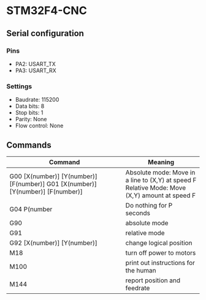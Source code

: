 # STM32F4-CNC

## Serial configuration
### Pins
- PA2: USART_TX
- PA3: USART_RX
### Settings
- Baudrate: 115200
- Data bits: 8
- Stop bits: 1
- Parity: None
- Flow control: None

## Commands

| Command                                                                         | Meaning                                                                                           |
| ------------------------------------------------------------------------------- | ------------------------------------------------------------------------------------------------- |
| G00 [X(number)] [Y(number)] [F(number)] G01 [X(number)] [Y(number)] [F(number)] | Absolute mode: Move in a line to (X,Y) at speed F<br>Relative Mode: Move (X,Y) amount at speed F  |
| G04 P(number                                                                    | Do nothing for P seconds                                                                          |
| G90                                                                             | absolute mode                                                                                     |
| G91                                                                             | relative mode                                                                                     | 
| G92 [X(number)] [Y(number)]                                                     | change logical position                                                                           | 
| M18                                                                             | turn off power to motors                                                                          |
| M100                                                                            | print out instructions for the human                                                              |
| M144                                                                            | report position and feedrate                                                                      |
